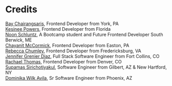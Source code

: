 # Credits

[Bay Chairangsaris](https://github.com/BayLadyCoder), Frontend Developer from York, PA   
[Kesinee Powers](https://github.com/KesineeP), Frontend Developer from Florida   
[Noon Schluntz](https://github.com/Nuanjan), A Bootcamp student and Future Frontend Developer South Berwick, ME   
[Chayanit McCormick](https://github.com/chay-chay), Frontend Developer from Easton, PA   
[Rebecca Chumley](https://github.com/rebeccachumley), Frontend Developer from Fredericksburg, VA   
[Jennifer Grenier Diaz](https://github.com/JAGrenier), Full Stack Software Engineer from Fort Collins, CO   
[Rachael Thomas](https://github.com/rachael-t), Frontend Developer from Denver, CO  
[Supamas Sirichotiyakul](https://github.com/supamasS), Software Engineer from Gilbert, AZ & New Hartford, NY  
[Dominika Wilk Avila](https://github.com/domsbytes), Sr Software Engineer from Phoenix, AZ
